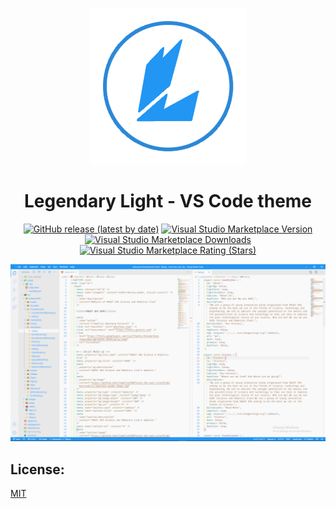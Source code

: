<div align="center">

![Legendary-Light-Logo](images/Logo.png)

# Legendary Light - VS Code theme

</div>

<div align="center">

[![GitHub release (latest by date)](https://img.shields.io/github/v/release/Llewellyn500/legendary-light?color=white&logo=github&style=for-the-badge)](https://github.com/Llewellyn500/legendary-light/releases) [![Visual Studio Marketplace Version](https://img.shields.io/visual-studio-marketplace/v/llewellynpaintsil.legendary-light?color=blue&logo=visual%20studio&logoColor=blue&style=for-the-badge)](https://marketplace.visualstudio.com/items?itemName=LlewellynPaintsil.legendary-light&ssr=false#overview) [![Visual Studio Marketplace Downloads](https://img.shields.io/visual-studio-marketplace/d/llewellynpaintsil.legendary-light?color=green&label=Downloads&logo=docusign&logoColor=green&style=for-the-badge)](https://marketplace.visualstudio.com/items?itemName=LlewellynPaintsil.legendary-light) [![Visual Studio Marketplace Rating (Stars)](https://img.shields.io/visual-studio-marketplace/stars/llewellynpaintsil.legendary-light?color=gold&logo=reverbnation&logoColor=gold&style=for-the-badge)](https://marketplace.visualstudio.com/items?itemName=LlewellynPaintsil.legendary-light&ssr=false#review-details)

</div>

![Legendary_Dark-screenshot](images/light.png)

## License:

[MIT](https://github.com/Llewellyn500/legendary-light/blob/master/LICENSE.md)
